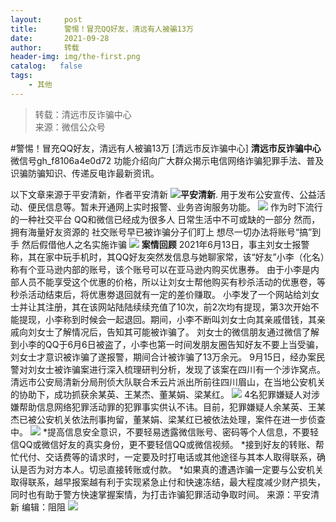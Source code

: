 ```yaml
---
layout:     post
title:      警惕！冒充QQ好友，清远有人被骗13万
date:       2021-09-28
author:     转载
header-img: img/the-first.png
catalog:   false
tags:
    - 其他
---
```


<blockquote><p>转载：清远市反诈骗中心<br>
来源：微信公众号</p></blockquote>

#警惕！冒充QQ好友，清远有人被骗13万
[清远市反诈骗中心]
**清远市反诈骗中心**
微信号gh_f8106a4e0d72
功能介绍向广大群众揭示电信网络诈骗犯罪手法、普及识骗防骗知识、传递反电诈最新资讯。

以下文章来源于平安清新，作者平安清新
![](http://wx.qlogo.cn/mmhead/Q3auHgzwzM5ibeWmfSAics8s0wtEUlusjiaYeiavKBqXgoBBD4QzxScyYw/0)**平安清新**.
用于发布公安宣传、公益活动、便民信息等。暂未开通网上实时报警、业务咨询服务功能。
![]({{site.baseurl}}/postimg/3CxTSiafadcic5zyXUfbXLUClzlpaoknCpV4bErPg2kuuS97hoJJbNCtFOVZ9X0j5W26HDaregC5kibiaLGl8CPr9A.gif)
作为时下流行的一种社交平台
QQ和微信已经成为很多人
日常生活中不可或缺的一部分
然而，拥有海量好友资源的
社交账号早已被诈骗分子们盯上
想尽一切办法将账号“搞”到手
然后假借他人之名实施诈骗
![]({{site.baseurl}}/postimg/3CxTSiafadc8EqoIoNfv6ZeWUWJ1rHV3iaXcTAfcnuMRTlljl0kt9Oo7zqnULUEsib6T7tE5IghrmTAUb6xA1z7LA.jpeg)
**案情回顾**
2021年6月13日，事主刘女士报警称，其在家中玩手机时，其QQ好友突然发信息与她聊家常，该“好友”小李（化名）称有个亚马逊内部的账号，该个账号可以在亚马逊内购买优惠券。
由于小李是内部人员不能享受这个优惠的价格，所以让刘女士帮他购买有秒杀活动的优惠卷，等秒杀活动结束后，将优惠劵退回就有一定的差价赚取。
小李发了一个网站给刘女士并让其注册，其在该网站陆陆续续充值了10次，前2次均有提现，第3次开始不能提现，小李称到时候会一起退回。期间，小李不断叫刘女士向其亲戚借钱，其亲戚向刘女士了解情况后，告知其可能被诈骗了。
刘女士的微信朋友通过微信了解到小李的QQ于6月6日被盗了，小李也第一时间发朋友圈告知好友不要上当受骗，刘女士才意识被诈骗了遂报警，期间合计被诈骗了13万余元。
9月15日，经办案民警对刘女士被诈骗案进行深入梳理研判分析，发现了该案在四川有一个涉诈窝点。
清远市公安局清新分局刑侦大队联合禾云片派出所前往四川眉山，在当地公安机关的协助下，成功抓获余某英、王某杰、董某娟、梁某红。
![]({{site.baseurl}}/postimg/MRP7ib7hGibs0zxiaZaugrJkibVhwktPo1L71VkuxJrKfZpVNxTO3XoBkib7JD5czWA0iccnl7L6ribxKiaRmntSpBI6DA.jpeg)
4名犯罪嫌疑人对涉嫌帮助信息网络犯罪活动罪的犯罪事实供认不讳。目前，犯罪嫌疑人余某英、王某杰已被公安机关依法刑事拘留，董某娟、梁某红已被依法处理，案件在进一步侦查中。
![]({{site.baseurl}}/postimg/3CxTSiafadcicSrq1TuCGjeg2XR8pkWTQy35zoTPIMPXzr1WuAj8qB3ZcbcVDsHhONZTzWhicTwzmQkTa4MDFcIyg.png)
*提高信息安全意识，不要轻易透露微信账号、密码等个人信息，不要轻信QQ或微信好友的真实身份，更不要轻信QQ或微信视频。
*接到好友的转账、帮忙代付、交话费等的请求时，一定要及时打电话或其他途径与其本人取得联系，确认是否为对方本人。切忌直接转账或付款。
*如果真的遭遇诈骗一定要与公安机关取得联系，越早报案越有利于实现紧急止付和快速冻结，最大程度减少财产损失，同时也有助于警方快速掌握案情，为打击诈骗犯罪活动争取时间。
来源：平安清新
编辑：阻阻
![]({{site.baseurl}}/postimg/3CxTSiafadcic5zyXUfbXLUClzlpaoknCpErldQhhamfG7KH1qHGrr3icT9iaAoE1B4noSO7EewO2k8fys5pMuaoog.gif)
